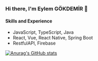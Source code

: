 ### Hi there, I'm Eylem GÖKDEMİR 👋

#### Skills and Experience
* JavaScript, TypeScript, Java
* React, Vue, React Native, Spring Boot
* RestfulAPI, Firebase

[![Anurag's GitHub stats](https://github-readme-stats.vercel.app/api?username=EylemGokdemir05)](https://github.com/anuraghazra/github-readme-stats)
